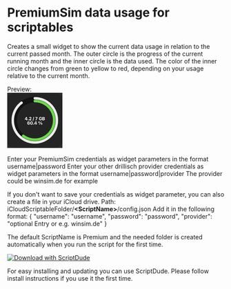 # PremiumSim data usage for scriptables
Creates a small widget to show the current data usage in relation to the current passed month.
The outer circle is the progress of the current running month and the inner circle is the data used.
The color of the inner circle changes from green to yellow to red, depending on your usage relative to the current month.

Preview:<br/>
<img src="https://github.com/BergenSoft/scriptable_premiumsim/raw/main/Preview.jpg" height="128" />


Enter your PremiumSim credentials as widget parameters in the format username|password
Enter your other drillisch provider credentials as widget parameters in the format username|password|provider
The provider could be winsim.de for example

If you don't want to save your credentials as widget parameter, you can also create a file in your iCloud drive.
Path: iCloudScriptableFolder/**&lt;ScriptName&gt;**/config.json
Add it in the following format:
    {
        "username": "username",
        "password": "password",
        "provider": "optional Entry or e.g. winsim.de"
    }

The default ScriptName is Premium and the needed folder is created automatically when you run the script for the first time.

[![Download with ScriptDude](https://scriptdu.de/download.svg)](https://scriptdu.de/?name=PremiumSim&source=https%3A%2F%2Fraw.githubusercontent.com%2FBergenSoft%2Fscriptable_premiumsim%2Fmain%2Fsrc%2FPremiumSim.js&docs=https%3A%2F%2Fgithub.com%2FBergenSoft%2Fscriptable_premiumsim&color=pink&icon=broadcast-tower%3B%0A%2F%2F%20share-sheet-inputs%3A%20plain-text%3B#installation)

For easy installing and updating you can use ScriptDude. Please follow install instructions if you use it the first time.

